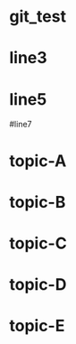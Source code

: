 # git_test

  # line3

  # line5

  #line7

  # topic-A

  # topic-B

  # topic-C
  
  # topic-D

  # topic-E